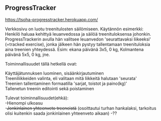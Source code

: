 ## ProgressTracker

https://tsoha-progresstracker.herokuapp.com/

Verkkosivu on luotu treenitulosten säilömiseen. 
Käytännön esimerkki:  
Henkilö haluaa kehittyä leuanvedossa ja säilöä treenituloksensa johonkin.
ProgressTrackerin avulla hän valitsee leuanvedon 'seurattavaksi liikeeksi' 
(=tracked exercise), jonka jälkeen hän pystyy tallentamaan treenituloksia 
aina treenien yhteydessä. Esim: ekana päivänä 3x5, 0 kg, Kolmantena päivänä 
5x5, 0 kg, jne.  

Toiminnallisuudet tällä hetkellä ovat:
  
Käyttäjätunnuksen luominen, sisäänkirjautuminen  
Treeniliikkeiden valinta, eli valitaan mitä liikkeitä halutaan 'seurata'  
Treenien tallentaminen formaatilla 'sarjat, toistot ja paino(kg)'  
Tallenetun treenin editointi sekä poistaminen


Tulevat toiminnallisuudet(ehkä):  
-Hienompi ulkoasu  
-~~Jonkinlainen yhteenveto treeneistä~~ (osoittautui turhan hankalaksi, 
tarkoitus olisi kuitenkin saada jonkinlainen yhteenveto aikaan)
-??
 



